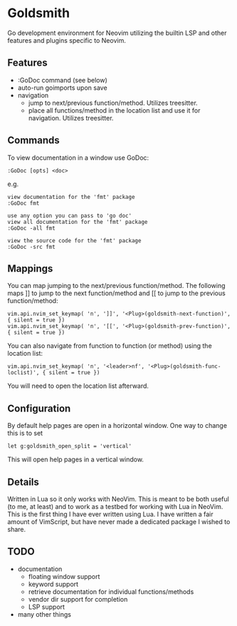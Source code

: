 # Goldsmith

Go development environment for Neovim utilizing the builtin LSP and other features and plugins specific to Neovim.

## Features
* :GoDoc command (see below)
* auto-run goimports upon save
* navigation
    * jump to next/previous function/method. Utilizes treesitter.
    * place all functions/method in the location list and use it for navigation. Utilizes treesitter.

## Commands
To view documentation in a window use GoDoc:
```
:GoDoc [opts] <doc> 
```
e.g. 
```
view documentation for the 'fmt' package
:GoDoc fmt

use any option you can pass to 'go doc'
view all documentation for the 'fmt' package
:GoDoc -all fmt

view the source code for the 'fmt' package
:GoDoc -src fmt
```

## Mappings
You can map jumping to the next/previous function/method. The following maps ]] to jump to the
next function/method and [[ to jump to the previous function/method:
```
vim.api.nvim_set_keymap( 'n', ']]', '<Plug>(goldsmith-next-function)', { silent = true })
vim.api.nvim_set_keymap( 'n', '[[', '<Plug>(goldsmith-prev-function)', { silent = true })
```
You can also navigate from function to function (or method) using the location list:
```
vim.api.nvim_set_keymap( 'n', '<leader>nf', '<Plug>(goldsmith-func-loclist)', { silent = true })
```
You will need to open the location list afterward.

## Configuration
By default help pages are open in a horizontal window. One way to change this is to set
```
let g:goldsmith_open_split = 'vertical'
```
This will open help pages in a vertical window.

## Details
Written in Lua so it only works with NeoVim. This is meant to be both useful (to me, at least) and to work as a testbed
for working with Lua in NeoVim. This is the first thing I have ever written using Lua. I have written a fair amount of
VimScript, but have never made a dedicated package I wished to share.

## TODO
* documentation
    * floating window support
    * keyword support
    * retrieve documentation for individual functions/methods
    * vendor dir support for completion
    * LSP support
* many other things
